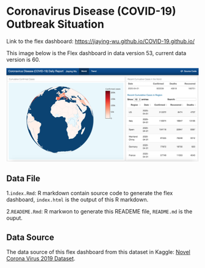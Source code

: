 
Coronavirus Disease (COVID-19) Outbreak Situation
=================================================

Link to the flex dashboard: <https://jiaying-wu.github.io/COVID-19.github.io/>

This image below is the Flex dashboard in data version 53, current data version is 60.

![](image/COVID19_flexdashboard_version_2.png)

Data File
---------

1.`index.Rmd`: R markdown contain source code to generate the flex dashboard, `index.html` is the output of this R markdown.

2.`READEME.Rmd`: R markwon to generate this READEME file, `README.md` is the ouput.

Data Source
-----------

The data source of this flex dashboard from this dataset in Kaggle: [Novel Corona Virus 2019 Dataset](https://www.kaggle.com/sudalairajkumar/novel-corona-virus-2019-dataset).
